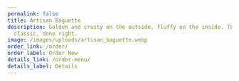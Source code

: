 ```yaml
---
permalink: false
title: Artisan Baguette
description: Golden and crusty on the outside, fluffy on the inside. The French
  classic, done right.
image: /images/uploads/artisan_baguette.webp
order_link: /order/
order_label: Order Now
details_link: /order-menu/
details_label: Details
---
```

